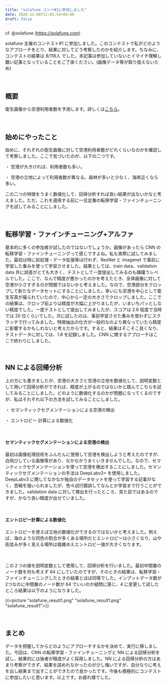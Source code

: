```yaml
---
title: "solafune コンペ#1に参加しました"
date: 2020-12-06T11:01:54+09:00
draft: false
---
```


cf. @solafune (https://solafune.com) 

solafune 主催のコンテスト#1 に参加しました。このコンテストで私がどのようなアプローチをとり、結果に対してどう考察したのかを紹介します。ちなみに、コンテストの結果は 8/118人 でした。本記事は参加していないとイマイチ理解し難い記事となっていることをご了承ください。(画像データ等が取り扱えないため)

　　　

## 概要

衛生画像から空港利用者数を予測します。詳しくは[こちら](https://solafune.com/#/competitions/ea90cba4-3e01-42df-9516-9ac0d7a44204)。

　　　

## 始めにやったこと

始めに、それぞれの衛生画像に対して空港利用者数がどれくらいなのかを確認して考察しました。ここで気づいたのが、以下の二つです。

・ 空港が大きければ、利用者数も多い。

・ 空港の立地によって利用者数が異なる。森林が多いと少なく、海岸近くなら多い。

この二つの特徴をうまく数値化して、回帰分析すれば良い結果が出ないかなと考えました。ただ、これを適用する前に一旦定番の転移学習・ファインチューニングを試してみることにしました。

　　　

## 転移学習・ファインチューニング+アルファ

基本的に多くの参加者が試したのではないでしょうか。画像があったら CNN の転移学習・ファインチューニングって感じですよね。私も実際に試してみました。最初は特に前処理・データ拡張等は行わず、ResNet と imagenet で事前に学習した重みを使って学習させました。結果としては、train data、validation data 共に誤差がとても大きく、テストとして一度提出してみるのも躊躇うレベルでした。ここで、なんで精度が悪かったのかを考えたとき、全体画像に対して空港が小さすぎるのが問題ではないかと考えました。なので、空港部分をクロップして新たなデータセットにすることにしました。幸いにも空港を中心として衛生写真が撮られていたので、中心から一定の大きさでクロップしました。ここでの結果は、クロップ前よりは精度が大幅に上がりましたが、いまいちパッとしない精度でした。一度テストとして提出してみましたが、スコアは 2.6 程度で当時では 20 位くらいでした。次に試したのは、事前学習させた重みを使わずにスクラッチで行ってみました。特徴抽出の仕方が一般的なのより異なっていたら精度に影響するかもしれないと考えたからです。すると、結果はそこそこ良くなり、テストデータに対しては、1.8 を記録しました。CNN に関するアプローチはここで終わりにしました。

​       

## NN による回帰分析

上の方にも書きましたが、空港の大きさと空港の立地を数値化して、説明変数として用いて回帰分析ができれば、精度が上がるのではないかと踏んでこちらを試してみることにしました。どのように数値化するのかが問題になってくるのですが、私はそれぞれ以下の方法を試してみることにしました。

・ セマンティックセグメンテーションによる空港の検出

・ エントロピー 計算による数値化

​     

#### セマンティックセグメンテーションによる空港の検出

最初は画像処理技術をふんだんに使用して空港を検出しようと考えたのですが、白飛びしている画像等があり、なかなかうまくいきませんでした。なので、セマンティックセグメンテーションを使って空港を検出することにしました。セマンティックセグメンテーションの手法は DeepLabv3+ を使用しました。DeepLabv3 に関してなかなか独自のデータセットを使って学習する記事がなく、苦戦を強いられましたが、色々試行錯誤してなんとか学習まで行うことができました。validation data に対して検出を行ったところ、見た目ではあるのですが、かなり良い精度が出せていました。

​       

#### エントロピー計算による数値化

エントロピーを使えば立地の数値化ができるのではないかと考えました。例えば、海のような同色の割合が多くある場所だとエントロピーは小さくなり、山や街並みが多く見える場所は複雑ゆえエントロピー値が大きくなります。

　　　

この２つの値を説明変数として使用して、回帰分析を行いました。最初中間層のノード数を何も考えず 64 にしていたのですが、そのときの結果は、転移学習・ファインチューニングしたときの結果とほぼ同等でした。インプットデータ数が2つなのに中間層のノード数が 64 でいいのか疑問に感じ、4 に変更して試したところ結果は以下のようになりました。

{{<picture "solafune_result1.png" "solafune_result1.png" "solafune_result1">}}

　　　

## まとめ

データを把握してからどのようにアプローチするかを決めて、実行に移しました。今回は、CNN の転移学習・ファインチューニングと NN による回帰分析を試し、結果的には後者が精度がよく採用しました。NN による回帰分析の方はあまり考察ができず、結果を詰めれなかったのが少し悔いですが、自分なりに考えを出し結果まで出すことができたので良かったです。今後も積極的にコンテストに参加したいと思います。以上です。お疲れ様でした。





 

　　　





